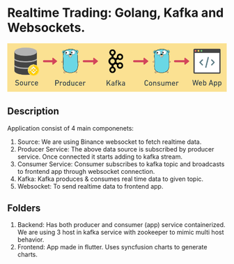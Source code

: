 # Realtime Trading: Golang, Kafka and Websockets.

<p align="center">
<img src="https://raw.githubusercontent.com/mohanish2504/RealTimeTradingApp/main/screenshots/hld.png">
</p>

## Description

Application consist of 4 main componenets:

1. Source: We are using Binance websocket to fetch realtime data.
2. Producer Service: The above data source is subscribed by producer service. Once connected it starts adding to kafka stream.
3. Consumer Service: Consumer subscribes to kafka topic and broadcasts to frontend app through websocket connection.
4. Kafka: Kafka produces & consumes real time data to given topic.
5. Websocket: To send realtime data to frontend app.

## Folders

1. Backend: Has both producer and consumer (app) service containerized. We are using 3 host in kafka service with zookeeper to mimic multi host behavior.
2. Frontend: App made in flutter. Uses syncfusion charts to generate charts.
